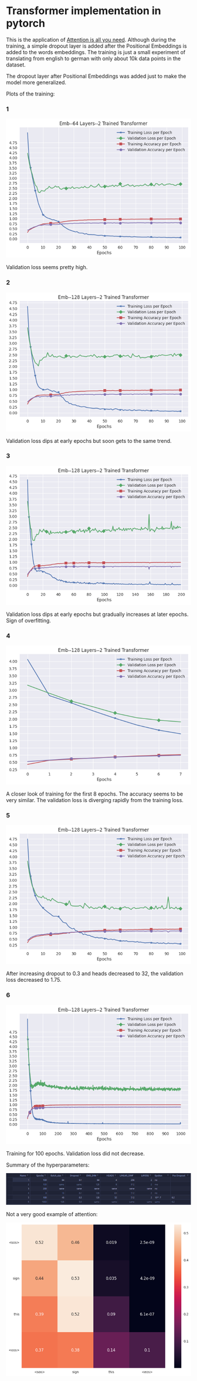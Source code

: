 # Transformer implementation in pytorch

This is the application of [Attention is all you need](https://proceedings.neurips.cc/paper_files/paper/2017/file/3f5ee243547dee91fbd053c1c4a845aa-Paper.pdf).
Although during the training, a simple dropout layer is added after the Positional Embeddings is added to the words embeddings. The training is just a small experiment of translating from english to german with only about 10k data points in the dataset. 

The dropout layer after Positional Embeddings was added just to make the model more generalized. 

Plots of the training:

### 1
![](plots/1.png)

Validation loss seems pretty high. 
### 2
![](plots/2.png)

Validation loss dips at early epochs but soon gets to the same trend. 


### 3
![](plots/3.png)

Validation loss dips at early epochs but gradually increases at later epochs. Sign of overfitting.

### 4
![](plots/4.png)

A closer look of training for the first 8 epochs. The accuracy seems to be very similar. The validation loss is diverging rapidly from the training loss. 

### 5 
![](plots/5.png)

After increasing dropout to 0.3 and heads decreased to 32, the validation loss decreased to 1.75. 

### 6
![](plots/6.png)

Training for 100 epochs. Validation loss did not decrease. 

Summary of the hyperparameters:

![](plots/models.png)


Not a very good example of attention:

![](plots/word.png)